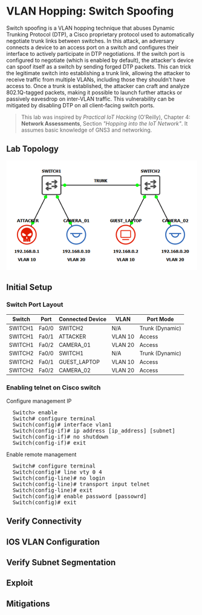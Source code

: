 # VLAN Hopping: Switch Spoofing
Switch spoofing is a VLAN hopping technique that abuses Dynamic Trunking Protocol (DTP), a Cisco proprietary protocol used to automatically negotiate trunk links between switches. In this attack, an adversary connects a device to an access port on a switch and configures their interface to actively participate in DTP negotiations. If the switch port is configured to negotiate (which is enabled by default), the attacker's device can spoof itself as a switch by sending forged DTP packets. This can trick the legitimate switch into establishing a trunk link, allowing the attacker to receive traffic from multiple VLANs, including those they shouldn’t have access to. Once a trunk is established, the attacker can craft and analyze 802.1Q-tagged packets, making it possible to launch further attacks or passively eavesdrop on inter-VLAN traffic. This vulnerability can be mitigated by disabling DTP on all client-facing switch ports.

> This lab was inspired by *Practical IoT Hacking* (O'Reilly), Chapter 4: **Network Assessments**, Section *"Hopping into the IoT Network"*. It assumes basic knowledge of GNS3 and networking.

## Lab Topology
![](assets/lab-topo.png)

## Initial Setup
### Switch Port Layout
| Switch  | Port  | Connected Device | VLAN    | Port Mode       |
|---------|-------|------------------|---------|-----------------|
| SWITCH1 | Fa0/0 | SWITCH2          | N/A     | Trunk (Dynamic) |
| SWITCH1 | Fa0/1 | ATTACKER         | VLAN 10 | Access          |
| SWITCH1 | Fa0/2 | CAMERA_01        | VLAN 20 | Access          |
| SWITCH2 | Fa0/0 | SWITCH1          | N/A     | Trunk (Dynamic) |
| SWITCH2 | Fa0/1 | GUEST_LAPTOP     | VLAN 10 | Access          |
| SWITCH2 | Fa0/2 | CAMERA_02        | VLAN 20 | Access          |

### Enabling telnet on Cisco switch
Configure management IP
<pre>
  Switch> enable
  Switch# configure terminal
  Switch(config)# interface vlan1
  Switch(config-if)# ip address [ip_address] [subnet]
  Switch(config-if)# no shutdown
  Switch(config-if)# exit
</pre>

Enable remote management
<pre>
  Switch# configure terminal
  Switch(config)# line vty 0 4
  Switch(config-line)# no login
  Switch(config-line)# transport input telnet
  Switch(config-line)# exit
  Switch(config)# enable password [passowrd]
  Switch(config)# exit
</pre>

## Verify Connectivity

## IOS VLAN Configuration

## Verify Subnet Segmentation

## Exploit

## Mitigations
